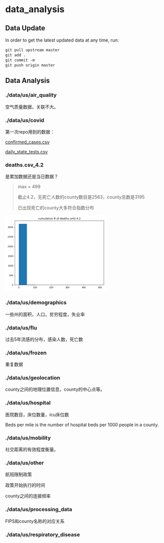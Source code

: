 # data_analysis

## Data Update

In order to get the latest updated data at any time, run:

```
git pull upstream master
git add .
git commit -m 
git push origin master
```



## Data Analysis

### ./data/us/air_quality

空气质量数据，关联不大。



### ./data/us/covid

第一次repo用到的数据：

[confirmed_cases.csv](https://github.com/Zhouzhiling/OwO_covid/blob/master/data/us/covid/confirmed_cases.csv)

[daily_state_tests.csv](https://github.com/Zhouzhiling/OwO_covid/blob/master/data/us/covid/daily_state_tests.csv)



### deaths.csv_4.2

是累加数据还是当日数据？

> max = 499
>
> 截止4.2，无死亡人数的county数目是2563，county总数是3195
>
> 已出现死亡的county大多符合指数分布

<img src="./img/cumulative death.png" alt="image-20200403141242425" style="zoom:50%;" />





### ./data/us/demographics

一些州的面积，人口，贫穷程度，失业率



### ./data/us/flu

过去5年流感的分布，感染人数，死亡数



### ./data/us/frozen

重复数据



### ./data/us/geolocation

county之间的地理位置信息，county的中心点等。



### ./data/us/hospital

医院数目，床位数量，icu床位数

Beds per mile is the number of hospital beds per 1000 people in a county.



### ./data/us/mobility

社交距离的有效程度衡量。



### ./data/us/other

航班限制政策

政策开始执行的时间

county之间的连接频率



### ./data/us/processing_data

FIPS和county名称的对应关系



### ./data/us/respiratory_disease

